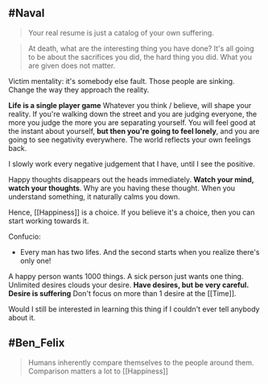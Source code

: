 ## #Naval
>Your real resume is just a catalog of your own suffering.

>At death, what are the interesting thing you have done? It's all going to be about the sacrifices you did, the hard thing you did. What you are given does not matter.

Victim mentality: it's somebody else fault. Those people are sinking. Change the way they approach the reality.

**Life is a single player game** Whatever you think / believe, will shape your reality.
If you're walking down the street and you are judging everyone, the more you judge the more you are separating yourself. You will feel good at the instant about yourself, **but then you're going to feel lonely**, and you are going to see negativity everywhere. The world reflects your own feelings back.

I slowly work every negative judgement that I have, until I see the positive.

Happy thoughts disappears out the heads immediately. **Watch your mind, watch your thoughts**. Why are you having these thought. When you understand something, it naturally calms you down.

Hence, [[Happiness]] is a choice. If you believe it's a choice, then you can start working towards it.

Confucio:
- Every man has two lifes. And the second starts when you realize there's only one!

A happy person wants 1000 things. A sick person just wants one thing. Unlimited desires clouds your desire.
**Have desires, but be very careful. Desire is suffering** Don't focus on more than 1 desire at the [[Time]].

Would I still be interested in learning this thing if I couldn't ever tell anybody about it.

## #Ben_Felix
> Humans inherently compare themselves to the people around them. Comparison matters a lot to [[Happiness]] 
